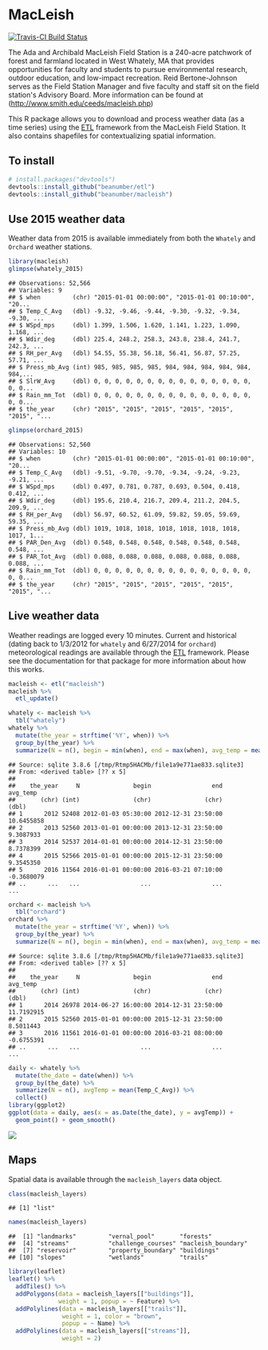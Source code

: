 # MacLeish

[![Travis-CI Build Status](https://travis-ci.org/beanumber/macleish.svg?branch=master)](https://travis-ci.org/beanumber/macleish)

The Ada and Archibald MacLeish Field Station is a 240-acre patchwork of forest and farmland located in West Whately, MA that provides opportunities for faculty and students to pursue environmental research, outdoor education, and low-impact recreation. Reid Bertone-Johnson serves as the Field Station Manager and five faculty and staff sit on the field station's Advisory Board.  More information can be found at (http://www.smith.edu/ceeds/macleish.php)

This R package allows you to download and process weather data (as a time series) using the [ETL](http://www.github.com/beanumber/etl) framework from the MacLeish Field Station. It also contains shapefiles for contextualizing spatial information. 

## To install


```r
# install.packages("devtools")
devtools::install_github("beanumber/etl")
devtools::install_github("beanumber/macleish")
```

## Use 2015 weather data

Weather data from 2015 is available immediately from both the `Whately` and `Orchard` weather stations. 


```r
library(macleish)
glimpse(whately_2015)
```

```
## Observations: 52,566
## Variables: 9
## $ when         (chr) "2015-01-01 00:00:00", "2015-01-01 00:10:00", "20...
## $ Temp_C_Avg   (dbl) -9.32, -9.46, -9.44, -9.30, -9.32, -9.34, -9.30, ...
## $ WSpd_mps     (dbl) 1.399, 1.506, 1.620, 1.141, 1.223, 1.090, 1.168, ...
## $ Wdir_deg     (dbl) 225.4, 248.2, 258.3, 243.8, 238.4, 241.7, 242.3, ...
## $ RH_per_Avg   (dbl) 54.55, 55.38, 56.18, 56.41, 56.87, 57.25, 57.71, ...
## $ Press_mb_Avg (int) 985, 985, 985, 985, 984, 984, 984, 984, 984, 984,...
## $ SlrW_Avg     (dbl) 0, 0, 0, 0, 0, 0, 0, 0, 0, 0, 0, 0, 0, 0, 0, 0, 0...
## $ Rain_mm_Tot  (dbl) 0, 0, 0, 0, 0, 0, 0, 0, 0, 0, 0, 0, 0, 0, 0, 0, 0...
## $ the_year     (chr) "2015", "2015", "2015", "2015", "2015", "2015", "...
```

```r
glimpse(orchard_2015)
```

```
## Observations: 52,560
## Variables: 10
## $ when         (chr) "2015-01-01 00:00:00", "2015-01-01 00:10:00", "20...
## $ Temp_C_Avg   (dbl) -9.51, -9.70, -9.70, -9.34, -9.24, -9.23, -9.21, ...
## $ WSpd_mps     (dbl) 0.497, 0.781, 0.787, 0.693, 0.504, 0.418, 0.412, ...
## $ Wdir_deg     (dbl) 195.6, 210.4, 216.7, 209.4, 211.2, 204.5, 209.9, ...
## $ RH_per_Avg   (dbl) 56.97, 60.52, 61.09, 59.82, 59.05, 59.69, 59.35, ...
## $ Press_mb_Avg (dbl) 1019, 1018, 1018, 1018, 1018, 1018, 1018, 1017, 1...
## $ PAR_Den_Avg  (dbl) 0.548, 0.548, 0.548, 0.548, 0.548, 0.548, 0.548, ...
## $ PAR_Tot_Avg  (dbl) 0.088, 0.088, 0.088, 0.088, 0.088, 0.088, 0.088, ...
## $ Rain_mm_Tot  (dbl) 0, 0, 0, 0, 0, 0, 0, 0, 0, 0, 0, 0, 0, 0, 0, 0, 0...
## $ the_year     (chr) "2015", "2015", "2015", "2015", "2015", "2015", "...
```

## Live weather data

Weather readings are logged every 10 minutes. Current and historical (dating back to 1/3/2012 for `whately` and 6/27/2014 for `orchard`) meteorological readings are available through the [ETL](http://www.github.com/beanumber/etl) framework. Please see the documentation for that package for more information about how this works. 


```r
macleish <- etl("macleish")
macleish %>%
  etl_update()
```


```r
whately <- macleish %>%
  tbl("whately")
whately %>%
  mutate(the_year = strftime('%Y', when)) %>%
  group_by(the_year) %>%
  summarize(N = n(), begin = min(when), end = max(when), avg_temp = mean(Temp_C_Avg))
```

```
## Source: sqlite 3.8.6 [/tmp/Rtmp5HACMb/file1a9e771ae833.sqlite3]
## From: <derived table> [?? x 5]
## 
##    the_year     N               begin                 end   avg_temp
##       (chr) (int)               (chr)               (chr)      (dbl)
## 1      2012 52408 2012-01-03 05:30:00 2012-12-31 23:50:00 10.6455858
## 2      2013 52560 2013-01-01 00:00:00 2013-12-31 23:50:00  9.3087933
## 3      2014 52537 2014-01-01 00:00:00 2014-12-31 23:50:00  8.7378399
## 4      2015 52566 2015-01-01 00:00:00 2015-12-31 23:50:00  9.3545350
## 5      2016 11564 2016-01-01 00:00:00 2016-03-21 07:10:00 -0.3680079
## ..      ...   ...                 ...                 ...        ...
```

```r
orchard <- macleish %>%
  tbl("orchard")
orchard %>%
  mutate(the_year = strftime('%Y', when)) %>%
  group_by(the_year) %>%
  summarize(N = n(), begin = min(when), end = max(when), avg_temp = mean(Temp_C_Avg))
```

```
## Source: sqlite 3.8.6 [/tmp/Rtmp5HACMb/file1a9e771ae833.sqlite3]
## From: <derived table> [?? x 5]
## 
##    the_year     N               begin                 end   avg_temp
##       (chr) (int)               (chr)               (chr)      (dbl)
## 1      2014 26978 2014-06-27 16:00:00 2014-12-31 23:50:00 11.7192915
## 2      2015 52560 2015-01-01 00:00:00 2015-12-31 23:50:00  8.5011443
## 3      2016 11561 2016-01-01 00:00:00 2016-03-21 08:00:00 -0.6755391
## ..      ...   ...                 ...                 ...        ...
```



```r
daily <- whately %>%
  mutate(the_date = date(when)) %>%
  group_by(the_date) %>%
  summarize(N = n(), avgTemp = mean(Temp_C_Avg)) %>%
  collect()
library(ggplot2)
ggplot(data = daily, aes(x = as.Date(the_date), y = avgTemp)) +
  geom_point() + geom_smooth()
```

![](README_files/figure-html/unnamed-chunk-5-1.png)

## Maps

Spatial data is available through the `macleish_layers` data object. 


```r
class(macleish_layers)
```

```
## [1] "list"
```

```r
names(macleish_layers)
```

```
##  [1] "landmarks"         "vernal_pool"       "forests"          
##  [4] "streams"           "challenge_courses" "macleish_boundary"
##  [7] "reservoir"         "property_boundary" "buildings"        
## [10] "slopes"            "wetlands"          "trails"
```



```r
library(leaflet)
leaflet() %>%
  addTiles() %>%
  addPolygons(data = macleish_layers[["buildings"]], 
              weight = 1, popup = ~ Feature) %>%
  addPolylines(data = macleish_layers[["trails"]], 
               weight = 1, color = "brown",
               popup = ~ Name) %>%
  addPolylines(data = macleish_layers[["streams"]], 
               weight = 2)
```

<!--html_preserve--><div id="htmlwidget-2153" style="width:672px;height:672px;" class="leaflet html-widget"></div>
<script type="application/json" data-for="htmlwidget-2153">{"x":{"calls":[{"method":"addTiles","args":["http://{s}.tile.openstreetmap.org/{z}/{x}/{y}.png",null,null,{"minZoom":0,"maxZoom":18,"maxNativeZoom":null,"tileSize":256,"subdomains":"abc","errorTileUrl":"","tms":false,"continuousWorld":false,"noWrap":false,"zoomOffset":0,"zoomReverse":false,"opacity":1,"zIndex":null,"unloadInvisibleTiles":null,"updateWhenIdle":null,"detectRetina":false,"reuseTiles":false,"attribution":"&copy; <a href=\"http://openstreetmap.org\">OpenStreetMap\u003c/a> contributors, <a href=\"http://creativecommons.org/licenses/by-sa/2.0/\">CC-BY-SA\u003c/a>"}]},{"method":"addPolygons","args":[[[{"lng":[-72.6805608073453,-72.6804731569736,-72.6804722622878,-72.6805599125931,-72.6805608073453],"lat":[42.4483980275866,42.4483989260589,42.4483510525256,42.4483501540541,42.4483980275866]}],[{"lng":[-72.6805128824966,-72.6805073289765,-72.6805019307638,-72.6804968518807,-72.6804922466465,-72.680488254989,-72.6804849981928,-72.6804825752139,-72.6804810596731,-72.6804804976193,-72.6804809061299,-72.6804822727925,-72.6804845560814,-72.68048768662,-72.6804915692884,-72.6804960861136,-72.6805010998543,-72.6805064581707,-72.6805119982531,-72.680517551769,-72.6805229499781,-72.6805280288585,-72.6805326340912,-72.6805366257485,-72.680539882546,-72.6805423055275,-72.6805438210718,-72.6805443831297,-72.6805439746232,-72.6805426079643,-72.6805403246781,-72.6805371941411,-72.6805333114728,-72.6805287946462,-72.680523780903,-72.6805184225831,-72.6805128824966],"lat":[42.4482963864741,42.4482960839347,42.4482950717928,42.4482933808017,42.4482910623414,42.4482881868573,42.4482848417195,42.4482811285684,42.4482771602263,42.4482730572693,42.4482689443637,42.448264946478,42.4482611850859,42.4482577744754,42.4482548182761,42.4482524063105,42.4482506118649,42.4482494894626,42.4482490732072,42.4482493757464,42.4482503878876,42.4482520788776,42.4482543973364,42.448257272819,42.4482606179554,42.4482643311053,42.4482682994466,42.4482724024033,42.4482765153091,42.4482805131955,42.4482842745887,42.4482876852007,42.4482906414015,42.4482930533685,42.4482948478153,42.4482959702184,42.4482963864741]}],[{"lng":[-72.6812309799465,-72.6811235812391,-72.6811245015276,-72.6812319000582,-72.6812309799465],"lat":[42.4464385145371,42.4464379929495,42.4463340627965,42.4463345843832,42.4464385145371]}],[{"lng":[-72.6811566719032,-72.6810755939384,-72.6810801085495,-72.6811611863066,-72.6811566719032],"lat":[42.4463342190442,42.4463329807824,42.4461708408108,42.4461720790694,42.4463342190442]}],[{"lng":[-72.6813364179731,-72.6813210454141,-72.6814121409426,-72.6814275136494,-72.6813364179731],"lat":[42.446099819127,42.4459960725069,42.445988668554,42.4460924151621,42.446099819127]}],[{"lng":[-72.6813464414558,-72.6812618327742,-72.6812841222595,-72.6813687309044,-72.6813464414558],"lat":[42.4451277712926,42.4450983013816,42.4450631986252,42.44509266852,42.4451277712926]}],[{"lng":[-72.6813687309044,-72.6813057657834,-72.6813457518747,-72.6814087169466,-72.6813687309044],"lat":[42.44509266852,42.4450707372532,42.4450077647259,42.4450296959713,42.44509266852]}],[{"lng":[-72.6810199990688,-72.6809523978196,-72.6809753611129,-72.6810429623166,-72.6810199990688],"lat":[42.4445578351338,42.4445402700515,42.4444917912679,42.4445093563369,42.4445578351338]}],[{"lng":[-72.6809753611128,-72.6810684723452,-72.6811561761766,-72.6810630651528,-72.6809753611128],"lat":[42.4444917912679,42.4443146790581,42.4443399712509,42.4445170835306,42.4444917912679]}],[{"lng":[-72.681433169797,-72.6813269005676,-72.6813761946311,-72.6814824637756,-72.681433169797],"lat":[42.4443040496591,42.4442627371933,42.4441931806611,42.4442344930821,42.4443040496591]}],[{"lng":[-72.6813455124257,-72.6812407134034,-72.6813063962556,-72.6814111951607,-72.6813455124257],"lat":[42.4442340929366,42.4441945383118,42.4440990764264,42.4441386309924,42.4442340929366]}],[{"lng":[-72.6813197617482,-72.6813435490802,-72.6814006943932,-72.6813769070843,-72.6813197617482],"lat":[42.4441041210125,42.444069548982,42.4440911175144,42.4441256895566,42.4441041210125]}],[{"lng":[-72.6810917544823,-72.6810900151511,-72.6812941968339,-72.6812959365237,-72.6810917544823],"lat":[42.4428401971994,42.4427292196609,42.442727463976,42.4428384415117,42.4428401971994]}],[{"lng":[-72.6812949006409,-72.6813311935555,-72.6813319105506,-72.6812956176096,-72.6812949006409],"lat":[42.4427723609699,42.4427720488623,42.4428177853978,42.4428180975057,42.4427723609699]}],[{"lng":[-72.6813319105506,-72.6813307733664,-72.6814311188426,-72.6814322561223,-72.6813319105506],"lat":[42.4428177853978,42.4427577171555,42.4427566749831,42.4428167432244,42.4428177853978]}],[{"lng":[-72.6814322561223,-72.6814325435356,-72.6813321979397,-72.6813319105506,-72.6814322561223],"lat":[42.4428167432244,42.4428319236571,42.4428329658309,42.4428177853978,42.4428167432244]}],[{"lng":[-72.6810913812568,-72.6810652750303,-72.6810636779862,-72.6810897841706,-72.6810913812568],"lat":[42.4428163836867,42.4428166081386,42.442714706441,42.4427144819894,42.4428163836867]}],[{"lng":[-72.6810897841706,-72.6811717904593,-72.681172021459,-72.6810900151511,-72.6810897841706],"lat":[42.4427144819894,42.4427137768903,42.4427285145617,42.442729219661,42.4427144819894]}],[{"lng":[-72.682442514749,-72.6823419192835,-72.682404779736,-72.6825053747983,-72.682442514749],"lat":[42.4422860582014,42.4422727980674,42.4420111887326,42.4420244488126,42.4422860582014]}],[{"lng":[-72.6823930658015,-72.6823600010812,-72.6823389061988,-72.6823719709637,-72.6823930658015],"lat":[42.4420599393384,42.4421975464168,42.4421947657531,42.4420571586808,42.4420599393384]}],[{"lng":[-72.6821907750891,-72.6820634632958,-72.6821678136896,-72.6822951250844,-72.6821907750891],"lat":[42.4429054669617,42.4428729898786,42.4426485899371,42.4426810669068,42.4429054669617]}],[{"lng":[-72.6813035957083,-72.6812973271796,-72.6817144400029,-72.6817207090794,-72.6813035957083],"lat":[42.4417072582501,42.4416240300902,42.4416067946876,42.4416900228251,42.4417072582501]}],[{"lng":[-72.6814268022936,-72.6812973271796,-72.6812903050233,-72.6814197797993,-72.6814268022936],"lat":[42.4416210107981,42.4416240300902,42.4414588273384,42.441455808054,42.4416210107981]}],[{"lng":[-72.681296440901,-72.680992526496,-72.6809850291575,-72.6812889427147,-72.681296440901],"lat":[42.4416031796114,42.4416102661639,42.4414338641945,42.4414267776615,42.4416031796114]}],[{"lng":[-72.6811865002173,-72.6807403355115,-72.6807256531615,-72.6811718173436,-72.6811865002173],"lat":[42.4411200506269,42.4411675054903,42.4410917735319,42.4410443187245,42.4411200506269]}],[{"lng":[-72.6794818218256,-72.6793373151393,-72.6793311959721,-72.6792381859031,-72.679225862825,-72.6793395960833,-72.6793409595265,-72.6793843254408,-72.6793699450842,-72.6793956897244,-72.6793901546481,-72.6794473277585,-72.6794547327791,-72.6794811159713,-72.6794952557467,-72.6795462695864,-72.6795580088008,-72.6794757026048,-72.6794818218256],"lat":[42.4491694802717,42.4491872833038,42.4491630942335,42.4491733743126,42.4491203331926,42.4491070427205,42.4491126256925,42.4491079843155,42.4490461047999,42.4490421098677,42.4490155831742,42.4490084681825,42.4490340431752,42.4490305082328,42.4490851012715,42.4490797435045,42.4491351205687,42.449145291209,42.4491694802717]}],[{"lng":[-72.6802732947815,-72.679821102841,-72.6798247220721,-72.6802750051088,-72.6802732947815],"lat":[42.4469428661718,42.4469311408073,42.4468583122166,42.4468668220571,42.4469428661718]}]],null,null,{"lineCap":null,"lineJoin":null,"clickable":true,"pointerEvents":null,"className":"","stroke":true,"color":"#03F","weight":1,"opacity":0.5,"fill":true,"fillColor":"#03F","fillOpacity":0.2,"dashArray":null,"smoothFactor":1,"noClip":false},["Smith Bunker","Smith Observatory","Crisci House","Crisci House","Crisci Barn","Cooney Cabin","Cooney Cabin","Cooney Garage","Cooney Garage","Cooney House","Cooney House","Cooney House","Warner House","Warner House","Warner House","Warner House","Warner House","Warner House","House","House","House","Mahar House","Mahar House","Mahar House","Mahar Barn","Smith Bechtel Environmental Classroom","Barn Foundation"]]},{"method":"addPolylines","args":[[[{"lng":[-72.681448286809,-72.6812472688175,-72.6809797580094,-72.6803858420385,-72.6802261050805,-72.6801272249184,-72.6801440242754,-72.680187166221,-72.6802285193993,-72.6804898818535,-72.6806543814799,-72.6807757542563,-72.6808481992894,-72.6808833916924,-72.6808979132451,-72.6808958526265],"lat":[42.4562392467642,42.4555515184309,42.4550524065116,42.4541553883956,42.453834455537,42.4533421266205,42.4530984458517,42.4526647481227,42.4523638915785,42.4510393083823,42.4500161500895,42.4493190063996,42.4490055559118,42.4486116982844,42.4483128739755,42.4480093919135]}],[{"lng":[-72.6808833916924,-72.6811092810396,-72.6812617465419,-72.6813747328424,-72.6815189473614,-72.6816141152264,-72.6817259918162,-72.68188405652,-72.681963798699,-72.6820569253568,-72.6821350975735,-72.682175325932,-72.6820945924521,-72.6820267996506,-72.6821182647064,-72.6823225968703,-72.6827540586306,-72.6831783071547,-72.6834673340211,-72.6835638233187,-72.6836931505222,-72.6837897283837,-72.6840302516146,-72.6841366034574,-72.6842352920658,-72.6842486477193,-72.6842705161525],"lat":[42.4486116982844,42.4485961843704,42.4485974378046,42.4485973945365,42.4485818294214,42.448589360209,42.4486105262103,42.4486847715281,42.4487598204933,42.4488721078503,42.4489839907864,42.4491009583876,42.4491909962862,42.4492949869697,42.4494396000239,42.4495173212588,42.4498744230319,42.4501846451035,42.4503835699377,42.4504577019139,42.4505925341817,42.4506713602812,42.4506501068838,42.4505738899177,42.4504423821406,42.4504255696229,42.4504145954943]}],[{"lng":[-72.6787360537338,-72.6787262851881,-72.6780784687353,-72.6776302309635,-72.6774222002735,-72.6773740602056,-72.6772941352805,-72.6771759988176,-72.6772024463947,-72.6772181398276,-72.6771611244219,-72.6771450332911,-72.6771626913581,-72.6770554873211,-72.6768280998854,-72.6766523908156,-72.6765850289102],"lat":[42.4585772660799,42.4585823876243,42.4585885915238,42.4583537195833,42.4580788290762,42.457877427252,42.4576716550744,42.4574568829541,42.457174900181,42.4569963218768,42.4566588495869,42.4564759008995,42.456062542033,42.4557537538127,42.4554602791387,42.4552179233925,42.4549989481231]}],[{"lng":[-72.6794360053491,-72.678815515673,-72.6786307080198,-72.6784621895537,-72.6782771682346,-72.6780608479754,-72.6779508757543,-72.6779776974399,-72.6780038793473,-72.677895811735,-72.6776716962372,-72.6769763672538,-72.6764114074404,-72.6762533467662,-72.6758884977481,-72.6755343189294,-72.67530320297,-72.6751029590353,-72.6747805017392,-72.6746902235515,-72.674585146552,-72.6744467050587,-72.6743621292626,-72.6742571568946,-72.6742192178947,-72.6742245308684,-72.6741845966476,-72.6740642910846,-72.6740144998424,-72.6740672584947,-72.6743301405967,-72.6744186774269,-72.6746444205807,-72.6749442675224,-72.675010480961,-72.6751577082917,-72.6752554355678,-72.6754242731383,-72.6753885983383,-72.6754618368561,-72.6754656249356],"lat":[42.4468738066364,42.4468004158318,42.4468251762245,42.4468955072835,42.446908834878,42.4468996135289,42.4467978287355,42.4465803005464,42.4463284756412,42.4461522592848,42.446085773717,42.4461479043866,42.4462293324438,42.4462674426698,42.4463157915425,42.4463651450774,42.446390372825,42.4464152850943,42.4465100502376,42.4466367496159,42.4467979030734,42.4471879301086,42.4473813262983,42.4476177874095,42.4478764686855,42.4481622745577,42.4485057137443,42.4486784562694,42.4488409764973,42.4490146751678,42.4491678907336,42.4492678616756,42.4494214552527,42.4495041931386,42.4497436399764,42.4501880792987,42.4504615075962,42.4512373234687,42.4518094072502,42.4524261169705,42.4524294875134]}],[{"lng":[-72.6802503431126,-72.6802041705473,-72.6800344742301,-72.6799554429773,-72.6799014408219,-72.6797193804143,-72.6795865699025,-72.6790724481762,-72.6788314327217,-72.6787967323066,-72.6786928868218,-72.6786389748225],"lat":[42.447046970891,42.4469333245279,42.4467975081356,42.4465438405257,42.4461386055172,42.4458378488983,42.4456878984426,42.4455074637034,42.445530564409,42.4456615972045,42.4460684484099,42.4461652889325]}],[{"lng":[-72.678815515673,-72.6788518369471,-72.6788584267838,-72.6786584424414,-72.6786389748225,-72.6782659181819,-72.6780151025744,-72.6779041139217],"lat":[42.4468004158318,42.4466239205208,42.4464794199702,42.4462132340531,42.4461652889325,42.446079695486,42.4460753836591,42.4461577043063]}],[{"lng":[-72.6782366115274,-72.6780818617414,-72.6778858057728,-72.677811898724,-72.6777558768204,-72.6777695218222,-72.6777381497182,-72.677770878806],"lat":[42.4509148269743,42.4508921669048,42.4509114887246,42.4509607308153,42.4510988010551,42.4513325052595,42.4516423251231,42.4519033451656]}],[{"lng":[-72.6754624868134,-72.6757603499068,-72.6758733304717,-72.6759892685234,-72.676164838897,-72.6763099495797,-72.6763562170935,-72.6764228681048,-72.6765455728611,-72.6766102811217,-72.6766574483023,-72.6766682003082,-72.6767717892098,-72.6768834717548,-72.6769211237932,-72.6769731680629,-72.6770950335072,-72.6772753322814,-72.6774069369721,-72.6775093996876,-72.6775400355889],"lat":[42.4524295195414,42.4516988196543,42.4521360566855,42.4525579454602,42.4528532124284,42.4530862835216,42.4530510623642,42.4528505771162,42.452510524783,42.4522058134003,42.4519565324889,42.4517048659431,42.451463685242,42.4516569287996,42.4518898998534,42.4521143559892,42.4524093517879,42.45264206208,42.4527797112157,42.4529311833252,42.4529076792628]}],[{"lng":[-72.6808291952364,-72.6806930537106,-72.6804449338423,-72.680343070677],"lat":[42.4467456429854,42.4467563691375,42.446896468057,42.4469054982106]}],[{"lng":[-72.6765850289102,-72.6765444036831,-72.6764134216835,-72.6762391152578,-72.6760642852917,-72.6758241420483,-72.6756860388628,-72.675565818065],"lat":[42.4549989481231,42.4548668857787,42.4546428536006,42.4544756062557,42.4542801927317,42.4539821511065,42.4537159338974,42.4532462971433]}],[{"lng":[-72.675565818065,-72.6755014275342,-72.6754434639288,-72.6754618368561],"lat":[42.4532462971433,42.4529947556911,42.4526056446855,42.4524261169705]}],[{"lng":[-72.6814508307399,-72.68148566762,-72.6815318852774,-72.6815634561255,-72.6815782672047,-72.6815942987933,-72.6816103142655,-72.6816698087065,-72.6817306418602,-72.6817879579532,-72.6818347903377,-72.6818784649172,-72.6819233529408,-72.6819714304889,-72.6820208397536,-72.682071205966,-72.6821107070138,-72.6821507969145,-72.6821859336063,-72.6822156504601,-72.6822395489235,-72.6822606626247,-72.682282430055,-72.6823001906582,-72.6823157680162,-72.6823323598098,-72.6823438471239,-72.6823560678479,-72.6823707152804,-72.6823858429683,-72.6823962271232,-72.6823976447621,-72.6823930982371,-72.6823892815252,-72.6823871156302,-72.6823859215368,-72.6823893470672,-72.6823965262521,-72.6824075923011,-72.6824259443864,-72.6824546634073,-72.6824898303608,-72.6825192851595,-72.6825371509765,-72.6825473731757,-72.682564018578,-72.6825907627313,-72.6826223602453,-72.6826514060224,-72.6826771596701,-72.6826997627035,-72.6827222353742],"lat":[42.4562408686423,42.4563043615388,42.4563839561041,42.4564662865182,42.4564976457172,42.4565289923934,42.4565598017273,42.4566722736685,42.4567847363448,42.4568978617134,42.457002635892,42.4571079772569,42.4572133106541,42.4573196899142,42.45742614282,42.4575314199374,42.4576086250801,42.4576847401512,42.4577626212006,42.4578495586032,42.4579376424323,42.4580262878419,42.4581302359801,42.4582346763124,42.4583391408508,42.4584914896503,42.45864389354,42.4587968255993,42.4589294777141,42.4590621248933,42.4591948207599,42.4593416549224,42.4594885503025,42.4596355255183,42.4597924811948,42.4599495169238,42.4601065034256,42.4602498535066,42.4603927207145,42.4605348765815,42.4606663010715,42.4607975765271,42.4609289943419,42.4610841219085,42.4612404074491,42.4613955484301,42.461531409321,42.461666768402,42.4618026056417,42.4619571092671,42.4621121890375,42.4622667299313]}],[{"lng":[-72.6827222353742,-72.6830253792094,-72.683147934108,-72.6833885119694,-72.6836703785054,-72.683789738824],"lat":[42.4622667299313,42.4634369573665,42.4651699375654,42.4667905355109,42.4690110210238,42.4697088975873]}],[{"lng":[-72.6740726517345,-72.6737887893342,-72.6735523680052,-72.6730470227912,-72.6720821572123,-72.6718610952582,-72.6715836290727,-72.6714078628032,-72.6712422583827],"lat":[42.4490415872949,42.4493446337359,42.4496043170294,42.4497203100567,42.4498529417404,42.4498551913088,42.4497966102425,42.4497574621398,42.4497142892889]}],[{"lng":[-72.6842332816257,-72.6841944710553,-72.6841303580922,-72.6840252897531,-72.6839156470328,-72.6837862767946,-72.6836927874943,-72.6835577714321,-72.6834349760354,-72.6833542071653,-72.6833510601478,-72.683260426787,-72.6831123275751,-72.6830404940789,-72.6827844656113,-72.6825939823627,-72.6823101529304,-72.682201653388,-72.6820377123815],"lat":[42.4495267911398,42.4493785236616,42.4492533881036,42.4491401094666,42.4490573734636,42.4490205836931,42.4489758010695,42.4489123853325,42.4489517668589,42.4490364599827,42.4491432272728,42.4492508934561,42.4493134063769,42.4493255801885,42.4493968252473,42.4493949694223,42.4493559519991,42.4493341940399,42.4493122408475]}],[{"lng":[-72.6831591249818,-72.6830484041649,-72.6830067268896,-72.6829040064727,-72.6829087172922,-72.6829227930922,-72.6829020573184,-72.6830723150027,-72.6834021853522,-72.6835343463925,-72.6834068982331,-72.6832374924801,-72.6831566478654,-72.6832404911775,-72.6833992473184,-72.6834825910953,-72.6834994588764,-72.6836407001671,-72.6837428411793,-72.6838160865871,-72.6839166102302,-72.6838614705054,-72.6837309870098,-72.6837545438488,-72.6838688786227,-72.6836958465189,-72.6834484846537,-72.6833855245385,-72.6831747086752,-72.6830479743014,-72.6826473755207,-72.6825414571081,-72.6824051777948],"lat":[42.4501629931215,42.4502975491834,42.4505457547729,42.4508327069243,42.4510842479381,42.451286137265,42.451553187451,42.4516730029734,42.4518720662491,42.452057494243,42.4521236071767,42.4521482194745,42.4522291011656,42.4523082909689,42.4522647282996,42.4523172393449,42.4523933052068,42.4525138364492,42.4527453162214,42.4531150562114,42.4534064403044,42.4535857065825,42.4536466142198,42.4537330142797,42.4539809353436,42.4541126770253,42.45418020059,42.4543324712672,42.4547895083767,42.455050736612,42.4551360776661,42.4553375250956,42.4554797176423]}],[{"lng":[-72.6801541209378,-72.6808143791346],"lat":[42.4567212087746,42.4568335746366]}],[{"lng":[-72.677770878806,-72.6777953432361],"lat":[42.4519033451656,42.4522197620686]}],[{"lng":[-72.6842705161525,-72.6843339959716,-72.6843914138869,-72.6846303266843,-72.684750929072,-72.6851312411873,-72.6851697044352,-72.6852491765767,-72.6853409757975,-72.6850011325491,-72.6849014295853,-72.6849535658036,-72.6849294044426],"lat":[42.4504145954943,42.450431242946,42.4504598959849,42.4506271957738,42.4508832290926,42.4521228086484,42.4526298155182,42.4532650358096,42.4535285114246,42.4539322136258,42.4542762706087,42.4549975317624,42.4550266697216]}],[{"lng":[-72.6794360053491,-72.6787822385978,-72.6782524948516,-72.6778725778852,-72.6776753013251,-72.6775789603626],"lat":[42.4468738066364,42.4475162959848,42.448086291058,42.4484117700908,42.4486996477661,42.4488574935581]}],[{"lng":[-72.6810622463137,-72.6807213247735,-72.6805981204519,-72.6802599481085,-72.6800056380369,-72.6797929683527],"lat":[42.4552281547426,42.4557677480622,42.4562184667638,42.4565143495189,42.456993486458,42.4573530634312]}],[{"lng":[-72.6793353870565,-72.6793898621855,-72.6793956994096,-72.679430646803,-72.6795075595595,-72.6795500041339,-72.6796859405016,-72.6799134413463,-72.6801101308126,-72.6803356549292],"lat":[42.448975666636,42.448921509992,42.4488734666831,42.4487415031762,42.4484191809109,42.4482055355039,42.4480253212467,42.4477753910727,42.4473675875282,42.4469035214916]}],[{"lng":[-72.6843936538976,-72.6843680889289,-72.6843263410663,-72.6843030403189,-72.6842614425191,-72.6842332816257],"lat":[42.4503159776005,42.4502766468692,42.4500976285815,42.449953013622,42.4496561082984,42.4495267911398]}],[{"lng":[-72.6797827379547,-72.6797841738329,-72.6796018898879,-72.6795135967684,-72.6794072480184,-72.6794324535576,-72.6794334598815,-72.679373797516,-72.6793717520578,-72.6794150827823,-72.6794582355038,-72.6795660585916,-72.6796349368007,-72.6797336591084,-72.6795738787627,-72.6789708679236,-72.6786081329843,-72.678271125024,-72.6781147291815,-72.6780652681376,-72.678001701293,-72.6779264272033,-72.6777257257985],"lat":[42.4468876154105,42.446774728106,42.4459674174767,42.4456622881963,42.4453619575876,42.444903131572,42.4446124964061,42.4445178206011,42.4444082616774,42.4443172953983,42.4442168022375,42.4441347040219,42.444033947275,42.4438090118217,42.4435200236502,42.4432641599859,42.4431297071634,42.4429949899735,42.4428870102221,42.4426492990687,42.4423450313726,42.4421028198525,42.4420334075303]}],[{"lng":[-72.6843936538976,-72.6844894388666,-72.6845885950998],"lat":[42.4503159776005,42.4502724211581,42.4502490291053]}],[{"lng":[-72.6777257257985,-72.6773809068239,-72.677085218915,-72.6769377567988],"lat":[42.4420334075303,42.4419240197997,42.4418972284686,42.4418605529572]}],[{"lng":[-72.6797929683527,-72.6798339762313,-72.6799114412089,-72.680038975293,-72.680226429453,-72.6804825005803,-72.680732965092,-72.6808522772374],"lat":[42.4573530634312,42.4575909089791,42.4578229659201,42.4579949434671,42.4579854351086,42.4580720101937,42.4581171432686,42.4580384071688]}],[{"lng":[-72.6824051777948,-72.682011481448,-72.6816142391217,-72.6812691900356,-72.68107676764],"lat":[42.4554797176423,42.4555433250525,42.4554174378878,42.455345165395,42.4552225907051]}],[{"lng":[-72.6848448453504,-72.6847742580403,-72.6844960481186,-72.6837009140184,-72.683548276243,-72.6832064724212,-72.6824051777948],"lat":[42.4551286443912,42.4552137704706,42.4553023899356,42.4553433198774,42.4551805189821,42.4553039562177,42.4554797176423]}],[{"lng":[-72.6849294044426,-72.6848448451284],"lat":[42.4550266697216,42.4551286457536]}],[{"lng":[-72.6842705161525,-72.6843234881534,-72.6843567877888,-72.6843936538976],"lat":[42.4504145954943,42.4503854942392,42.4503601390219,42.4503159776005]}],[{"lng":[-72.6808522772374,-72.6810693349309,-72.6813824340952],"lat":[42.4580384071688,42.4579644759763,42.4580124762019]}],[{"lng":[-72.6782366115274,-72.6783212260824,-72.6784525330079,-72.6785420172183,-72.6786928671196,-72.6788759302299,-72.6792039403405,-72.6794502007759,-72.6797406113259,-72.679983488856,-72.6801268827523,-72.6802860673179,-72.6803807621427,-72.6804579186594,-72.6806188480498],"lat":[42.4509148269743,42.4509382044223,42.4509576407453,42.4509913581141,42.4510556171204,42.4510918397772,42.4511265781548,42.451040937197,42.4510656691843,42.451049327807,42.4509647392686,42.4507241400267,42.4505361510876,42.4504106813076,42.4502635728961]}],[{"lng":[-72.680839857069,-72.6805721221364,-72.6803404346321,-72.6801539676213,-72.6798212378224,-72.6796431794679,-72.6794714778429,-72.679336385994],"lat":[42.448827498506,42.448858844736,42.4488424787778,42.4488576417186,42.4488725713389,42.4488536154895,42.4489246402072,42.448977078115]}],[{"lng":[-72.6788113623891,-72.6788204218178,-72.6791288897987,-72.6793353870565],"lat":[42.4490272606189,42.4490452574152,42.449027806576,42.448975666636]}],[{"lng":[-72.6775789603626,-72.6775348450845,-72.6775164815856,-72.6775172807803,-72.677575701362,-72.6777011248919,-72.6778353969685,-72.6779396590329,-72.6781397336708,-72.6782257652741,-72.6784092089129,-72.6785843378612,-72.6787703152375,-72.6788113623891],"lat":[42.4488574935581,42.448929772085,42.4489799853665,42.4490228562139,42.4490508448913,42.4490495623688,42.4490053101931,42.4489041927797,42.4487663626289,42.4487226034728,42.4487278730767,42.4488046925278,42.4489457192208,42.4490272606189]}],[{"lng":[-72.6803356549292,-72.6803359344025,-72.6795272881045,-72.6794360053491],"lat":[42.4469035214916,42.4469029464084,42.446884603159,42.4468738066364]}],[{"lng":[-72.6775400355889,-72.6775846470076,-72.6776848601564,-72.6777511825489,-72.6777953432361],"lat":[42.4529076792628,42.4528734530467,42.452585752323,42.4523678952868,42.4522197620686]}],[{"lng":[-72.6813824340952,-72.6814740333111,-72.6814398203127,-72.68132516486,-72.6809818464319,-72.6806081426946,-72.680353854151,-72.6801638523028,-72.6800673844992,-72.6800879031355,-72.6799916379645,-72.6798592194495,-72.6796726566704,-72.6796014615202,-72.6794794888788,-72.67934777762,-72.6792940684721,-72.6790739100599,-72.6787360537338],"lat":[42.4580124762019,42.4581359908738,42.4582724635812,42.4583203098698,42.458358923756,42.4583194337333,42.4584086818796,42.4584160439066,42.4583412205024,42.4582651985182,42.4582012032275,42.4581592386982,42.4583506789759,42.4584542954982,42.4585800924431,42.4585760259595,42.4584411977338,42.4584001305841,42.4585772660799]}],[{"lng":[-72.6775400355889,-72.6773484314868,-72.6773563481904,-72.6773966741536,-72.6775992952251,-72.6776906976771,-72.677871667122,-72.6780144255206,-72.6781209623255,-72.6783589337559,-72.6786434191568,-72.6787234167091,-72.6788397143345,-72.6791555696742,-72.6794361922748,-72.6795156530864,-72.6793729185575,-72.6790638813245,-72.678563862714,-72.6785137011674,-72.6785234342235,-72.6784340078707,-72.6783204826083,-72.6782783680359,-72.6784186585921,-72.6787360537338],"lat":[42.4529076792628,42.4530440457325,42.4532692449133,42.4533617371168,42.453359665599,42.4535763115427,42.4539929184828,42.45463828786,42.454940852438,42.4552814497108,42.4555286661085,42.455704199528,42.4558569982966,42.456080850472,42.4561208561975,42.4562415328659,42.4563501918543,42.45633906281,42.4564370846544,42.456852094365,42.4573736885254,42.4577533673928,42.4578760191141,42.4582051883744,42.4584824661816,42.4585772660799]}],[{"lng":[-72.6795156530864,-72.679845322821,-72.6800961986684,-72.6805010054307,-72.6805208600812],"lat":[42.4562415328659,42.4563239142742,42.4563213441542,42.4563034376128,42.4562860657992]}],[{"lng":[-72.6814437595266,-72.6821024746787,-72.6822394610778],"lat":[42.4583786930017,42.4582408164458,42.4581855536722]}]],null,null,{"lineCap":null,"lineJoin":null,"clickable":true,"pointerEvents":null,"className":"","stroke":true,"color":"brown","weight":1,"opacity":0.5,"fill":false,"fillColor":"brown","fillOpacity":0.2,"dashArray":null,"smoothFactor":1,"noClip":false},["Poplar Hill Road","West Loop","East Loop",null,null,null,null,null,"Grass Ramp",null,null,"Poplar Hill Road",null,null,"Vernal Pool Trail","Porcupine Trail",null,null,"West Loop","East Pasture","East Loop","Construction Road","Vernal Pool Trail","Snowmobile Trail","Conway Rd Connector","Snowmobile Trail","East Loop","West Loop","West Loop","West Loop","Vernal Pool Trail","East Loop","Camp Site Trail","Snowmobile Trail","Upper Pasture","Ski Hill","Barn Foundation",null,"East Loop",null,null,null]]},{"method":"addPolylines","args":[[[{"lng":[-72.672471501858,-72.6728678628065,-72.6729919905722,-72.6732206492212,-72.6734500314534,-72.6735888074673,-72.6737830276628,-72.6739822735093,-72.6739997913541,-72.6741702367188,-72.6742638278322,-72.6743587826855,-72.6744078280707,-72.6744431070513,-72.6745037458336,-72.6746090621911,-72.6745519754466,-72.6744501073623,-72.6744989987956,-72.6743024865787,-72.6739236741164],"lat":[42.4589239758907,42.4587637237595,42.4585504511327,42.458285901109,42.4580603974523,42.4578246581727,42.4576380913878,42.4575437686833,42.4575357183528,42.4573994906405,42.457216777324,42.4567144295529,42.4564884660017,42.4563597851689,42.4559742034742,42.4555602701813,42.4553265267724,42.4551155566861,42.4549086284437,42.4544698768587,42.4543565756784]}],[{"lng":[-72.6735745733677,-72.6736208774801,-72.6737945143927,-72.6739146936042,-72.6738763718798,-72.673906259892,-72.6739188370554,-72.6739387394977,-72.6739214610472,-72.6738133088862,-72.6738330039766,-72.6738829329377,-72.6739554593285,-72.6740595671613,-72.6740877272213],"lat":[42.456653176047,42.4563067952066,42.4559200624788,42.4554948200325,42.4550544553887,42.4546357122246,42.4545016836908,42.4543564221249,42.4538321551575,42.4536881987112,42.4535317808822,42.4533806340793,42.4532292569163,42.4531556663323,42.4530493747902]}],[{"lng":[-72.676522266031,-72.6765434419325,-72.6765723952514,-72.6765860242943,-72.6766061502411,-72.6766408946704,-72.6766631396867,-72.676670201333,-72.6766864436175,-72.6767054402282,-72.676737077535,-72.6767717517802,-72.6768065670501,-72.6768291652255,-72.6768552235051,-72.6768720643111,-72.6769047743353,-72.6769310826909,-72.6769424021659,-72.6769585229821,-72.6769829188441,-72.6770117667761,-72.6770254021144,-72.6770304937615,-72.6770247329244,-72.6770134081262,-72.6769966839759,-72.6769881861256,-72.6769932900541,-72.6770006474803,-72.6770148464101,-72.6770370275823,-72.6770520682569,-72.6770682221032,-72.6770810637766,-72.6770930094291,-72.6771122039571,-72.6771268372164,-72.6771403575223,-72.6771529275344],"lat":[42.4550077041566,42.4550554516936,42.4551066438,42.4551536051171,42.455213939052,42.4552560415489,42.4552871222921,42.4553184647674,42.4553518963823,42.4553762908092,42.4554161993949,42.4554560557101,42.4555004043675,42.4555427162185,42.4555984530095,42.4556246662347,42.455650188919,42.4556857596408,42.4557253153879,42.4557573350774,42.4557854854485,42.4558170582896,42.4558374212731,42.4558517521382,42.4558751958781,42.4559016441596,42.4559269883496,42.4559539187109,42.4559676547348,42.455978759861,42.4559845631069,42.455984180789,42.4559796016025,42.4559732751892,42.4559730538428,42.4559814878979,42.4559975730201,42.4560171926841,42.456038559568,42.4560668548281]}],[{"lng":[-72.6771529275344,-72.6771380401751,-72.67710351857,-72.6770674921918,-72.6770518432803,-72.6770383008547,-72.6770373978393,-72.6770405359075,-72.6770617732998,-72.6770885258782,-72.6771137397261],"lat":[42.4560668548281,42.4560823585373,42.4561021074183,42.4561328273063,42.4561645641153,42.4562044733667,42.456234587845,42.4562755777505,42.4563039424464,42.4563369807666,42.456386833326]}],[{"lng":[-72.676522266031,-72.6764951006918,-72.6764646985659,-72.676436784502,-72.6764068676956,-72.6763821091164,-72.6763565621059,-72.6763109887152,-72.6762965466074,-72.6762803243034],"lat":[42.4550077041566,42.4549640722797,42.4549105210034,42.4548530643135,42.4548149546387,42.4547748249241,42.4547096023624,42.4546717625126,42.4546275924139,42.4545897675188]}],[{"lng":[-72.6762803243034,-72.6760413981312,-72.6757877309636,-72.67549609138,-72.6752949493541,-72.6753241006492,-72.6751435436703,-72.6752962381959,-72.6753076699758,-72.6752245630045,-72.675000835944,-72.6749036014302,-72.6747422099884,-72.6745344951413],"lat":[42.4545897675188,42.4543907633373,42.454119973226,42.4538328325676,42.4535503469191,42.4530925563526,42.4522965753358,42.4511903383704,42.4509949501605,42.450577359173,42.4502951033613,42.4499278689302,42.4497565604346,42.4497486171451]}],[{"lng":[-72.6740873842281,-72.6740679961429,-72.6740716693782,-72.6742293388386,-72.6743234995216,-72.674526623208,-72.6746214725142,-72.6746224618762,-72.6745616641522,-72.6744240736923,-72.6743319955654,-72.6743321989721,-72.6742249236039,-72.6741638362142,-72.6741801583254,-72.6743509027689,-72.6744442935028,-72.6744457503768,-72.6743695065258,-72.6743550732915,-72.6744960010603,-72.6746834995791,-72.6748860379595,-72.6749801887233,-72.6750273886994,-72.6750134373789,-72.6749370360032,-72.6749027988682,-72.6744759892326,-72.6742457333555,-72.6740773389865,-72.6739246842707,-72.6736172804802,-72.6734486184357,-72.6733879838179,-72.6733741487816,-72.6733131765502,-72.6732212855391,-72.6732296428641,-72.6730301500352,-72.6729855643593,-72.6726827611853,-72.6723846568696,-72.67202906754,-72.6716919080542,-72.6714770402838,-72.6713482704195,-72.6713318857648,-72.6714354431521,-72.6715200205554,-72.6715777486245,-72.6717296621055,-72.6717655367043,-72.6719703306029,-72.6720031073156,-72.6720197901371,-72.6720476235865,-72.672074157929,-72.6721484110336,-72.6721251563685,-72.6720331362869],"lat":[42.4530505342713,42.4527985126727,42.4521891979903,42.4515044508221,42.451184431678,42.4506714131221,42.4502146471918,42.4499974290075,42.4498027852397,42.4495284638425,42.4494140473701,42.4493684633576,42.4492080595967,42.4490589989037,42.448899583766,42.4486941389426,42.4485114253938,42.4482373729304,42.4480085599943,42.4478145716518,42.4474152934289,42.4468900574409,42.4464231857008,42.4462055770434,42.4460115264176,42.4457258089327,42.445565650939,42.4455322339225,42.4451184906492,42.4448552408925,42.4445688411546,42.444214203753,42.4439393553151,42.4436991075549,42.4434819504113,42.4431157610662,42.4429672683774,42.4428415920046,42.4424111647735,42.4419445445089,42.4417069529003,42.4410851667469,42.4407162556157,42.4404967074667,42.4401877035206,42.4399741606442,42.4395291346648,42.4391871104091,42.4388141102388,42.4385008145153,42.4379812620545,42.4375194139538,42.4374104445458,42.4365541534082,42.4361655461878,42.4359031537257,42.4355421868809,42.4353485043065,42.4350204349855,42.434849576047,42.4347612454639]}],[{"lng":[-72.6797897416004,-72.6799298863454,-72.6799456610846,-72.6799150208133,-72.6799538575701,-72.6799234571095,-72.6798817436301,-72.6797644575459,-72.6796742602175,-72.6796469090625,-72.6796040207751,-72.6795842949733,-72.6796162369258,-72.6796477792696,-72.679707324227,-72.6797460806172,-72.6797834785818,-72.6798613103465,-72.6800454979595,-72.6801007560742,-72.6801143915992,-72.6801277241152,-72.6801315022429,-72.6802208163746,-72.6802935296665,-72.6803436470214,-72.6803863365377,-72.6805430717114,-72.6805563630231,-72.6804695520934,-72.680376565066,-72.6802827446316,-72.6800522078442,-72.6798212668761,-72.6798098452284,-72.679762251727,-72.6797138375234,-72.6794015176172,-72.6792229466799,-72.679052318794,-72.6788899620848,-72.6788063780904,-72.6785450687996,-72.6782467504639,-72.6775539824486,-72.6772277594918,-72.6769174518386,-72.6763688103154,-72.6762299551981,-72.6756382499198,-72.675573431399,-72.6757676227796,-72.6756234396104,-72.6750884616824,-72.6742212815356,-72.6737228832606,-72.6730447089727,-72.6728676503546,-72.6726163557389],"lat":[42.4522655891441,42.4508082079928,42.4507257007308,42.4506318842853,42.4505459133375,42.4504649303927,42.4503968992982,42.4503039704447,42.4501977346327,42.450160026024,42.4500660092432,42.449937851685,42.4497920503065,42.4496248597373,42.4494103171181,42.4493200683783,42.4491570964164,42.4489937102027,42.4487188927545,42.4485086956728,42.4483150896498,42.4481010202524,42.4479940151442,42.4478315165714,42.4476912914635,42.4475512978955,42.4474169596285,42.446935542067,42.4468405594537,42.4466294398204,42.4464909129967,42.4463077610526,42.4460646388572,42.4459151546804,42.4457009335982,42.4455365457157,42.4453281994234,42.4452929275151,42.4452672769601,42.4451389802084,42.4450311868196,42.4449617212922,42.4448659462385,42.4448221181049,42.4448665071563,42.4448278513372,42.4446647241953,42.4443281392325,42.4438832217753,42.4433908556812,42.4431460326762,42.4427869813674,42.4425950411957,42.4424517229557,42.4422671565956,42.4419300468431,42.4416468389709,42.4413064516731,42.4411470502252]}],[{"lng":[-72.6810938601269,-72.6810478031684,-72.6811721948927,-72.6811636744955,-72.6811903239544,-72.6812947629042,-72.6814364743283,-72.681561740376,-72.6817553102615,-72.682002581362,-72.6822066020385,-72.6827724326574,-72.6829950032319,-72.6831860166257,-72.6833318487233,-72.6835029971781,-72.6836606970345],"lat":[42.4505077165858,42.4504144274631,42.4502959499619,42.4501788355363,42.4499113420752,42.449741500249,42.4495337713766,42.4494621651707,42.4493195368547,42.4493404396516,42.4494180427901,42.449548187229,42.4496021581013,42.4496611408318,42.4496737067418,42.4496860123106,42.4496562631726]}],[{"lng":[-72.6827520307141,-72.6826579777948,-72.6826298519452,-72.6825031995199,-72.682501718905,-72.6825273101473,-72.6825978196491,-72.6828942466965,-72.6831127814733,-72.6833626972158,-72.683498688027,-72.6836606970345],"lat":[42.4528534878671,42.4525637933073,42.452414063847,42.4517355939501,42.4513183707508,42.4509946309984,42.4507032464953,42.4503064041354,42.4501447648509,42.4499687384724,42.449793882313,42.4496562631726]}],[{"lng":[-72.6827520307141,-72.6828659505678,-72.6829140312761,-72.6829473464621,-72.6830156451716,-72.6830719878169],"lat":[42.4528534878671,42.4531898590038,42.4533909522098,42.4534796833673,42.4537462018392,42.4540503476259]}],[{"lng":[-72.6838473071233,-72.6839500071221,-72.6838803325353,-72.6836012021856,-72.6837307027319,-72.6838012420717,-72.6838747802558,-72.6839626826361,-72.6841129710298,-72.6841121138229],"lat":[42.449043721765,42.4487568055883,42.4483344483786,42.4474454327408,42.44694098716,42.4465857949639,42.4463906537996,42.4461381927724,42.4459193934795,42.445873664589]}],[{"lng":[-72.68131156325,-72.6820763989939,-72.6827475755072,-72.6831112679676,-72.6834552747515,-72.6837903336706,-72.683942727891,-72.684446140557,-72.6849247981531,-72.6853649766179,-72.6854811260843,-72.6860801035461,-72.6864099325887,-72.6863511754537],"lat":[42.4565668423277,42.4561216477836,42.4558364453759,42.4557611441138,42.4557814653169,42.4558972988151,42.4560070573474,42.4559382673606,42.4556947906496,42.4551177330371,42.4544406359761,42.4543151925109,42.4541527597439,42.4538830042337]}]],null,null,{"lineCap":null,"lineJoin":null,"clickable":true,"pointerEvents":null,"className":"","stroke":true,"color":"#03F","weight":2,"opacity":0.5,"fill":false,"fillColor":"#03F","fillOpacity":0.2,"dashArray":null,"smoothFactor":1,"noClip":false},null]}],"limits":{"lat":[42.4347612454639,42.4697088975873],"lng":[-72.6864099325887,-72.6712422583827]}},"evals":[],"jsHooks":[]}</script><!--/html_preserve-->

